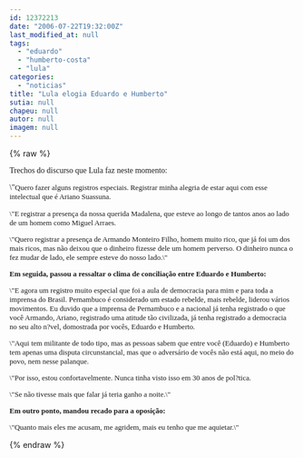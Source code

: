 ```yaml
---
id: 12372213
date: "2006-07-22T19:32:00Z"
last_modified_at: null
tags:
  - "eduardo"
  - "humberto-costa"
  - "lula"
categories:
  - "noticias"
title: "Lula elogia Eduardo e Humberto"
sutia: null
chapeu: null
autor: null
imagem: null
---
```

{% raw %}
<p><P><FONT face=Verdana>Trechos do discurso que Lula faz neste momento:</FONT></P></p>
<p><P><FONT face=Verdana>\"</FONT><FONT size=2><FONT face=Verdana>Quero fazer alguns registros especiais. Re</FONT><FONT face=Verdana>gistrar minha alegria de estar aqui com esse intelectual que é Ariano Suassuna.</FONT></P></p>
<p><P><FONT face=Verdana>\"E registrar a presença da nossa querida Madalena, que esteve ao longo de tantos anos ao lado de um homem como Miguel Arraes.</FONT></P></p>
<p><P><FONT face=Verdana>\"Quero registrar a presença de Armando Monteiro Filho, homem muito rico, que já foi um dos mais ricos, mas não deixou que o dinheiro fizesse dele um homem perverso. O dinheiro nunca o fez mudar de lado, ele sempre esteve do nosso lado.\"</FONT></P></p>
<p><P><FONT face=Verdana><STRONG>Em seguida, passou a ressaltar o clima de conciliação entre Eduardo e Humberto:</STRONG></FONT></P></p>
<p><P><FONT face=Verdana>\"E agora um registro muito especial que foi a aula de democracia para mim e para toda a imprensa do Brasil.&nbsp;Pernambuco é considerado um estado rebelde, mais rebelde, liderou vários movimentos. Eu duvido que a imprensa de Pernambuco e a nacional já tenha registrado o que você Armando, Ariano, registrado uma atitude tão civilizada, já tenha registrado a democracia no seu alto n?vel, domostrada por vocês, Eduardo e Humberto.</FONT></P></p>
<p><P><FONT face=Verdana>\"Aqui tem militante de todo tipo, mas as pessoas sabem que entre você (Eduardo)&nbsp;e Humberto tem apenas uma disputa circunstancial, mas que o adversário de vocês não está aqui, no meio do povo, nem nesse palanque.</FONT></P></p>
<p><P><FONT face=Verdana>\"Por isso, estou confortavelmente. Nunca tinha visto isso em 30 anos de pol?tica.</FONT></P></p>
<p><P><FONT face=Verdana>\"Se não tivesse mais que falar já teria ganho a noite.\"</FONT></P></p>
<p><P><FONT face=Verdana><STRONG>Em outro ponto, mandou recado para a oposição:</STRONG></FONT></P></p>
<p><P><FONT face=Verdana>\"Quanto mais eles me acusam, me agridem, mais&nbsp;eu tenho que me aquietar.\"</FONT></P></FONT> </p>
{% endraw %}